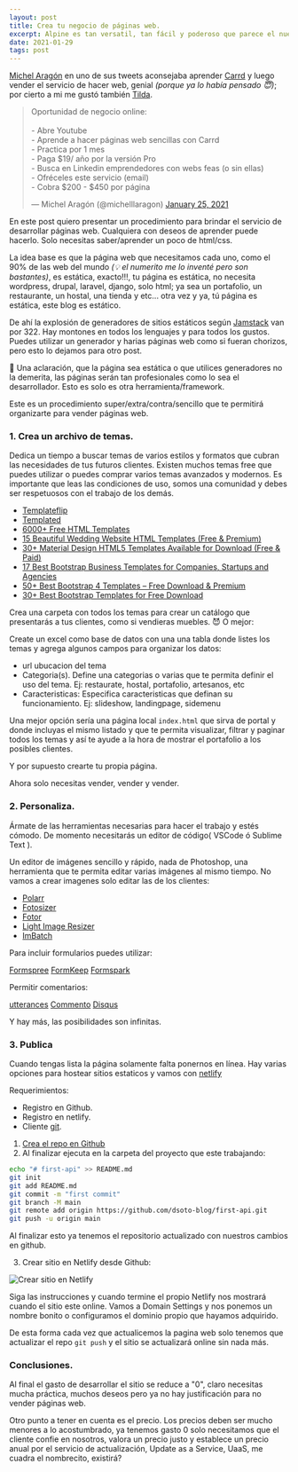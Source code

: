 ```yaml
---
layout: post
title: Crea tu negocio de páginas web.
excerpt: Alpine es tan versatil, tan fácil y poderoso que parece el nuevo jQuery reactivo, te ofrece la pontencia de vue, react, angular pero sin complicaciones.
date: 2021-01-29
tags: post
---
```


[Michel Aragón](https://twitter.com/michelllaragon) en uno de sus tweets aconsejaba aprender [Carrd]() y luego vender el servicio de hacer web, genial *(porque ya lo había pensado 😇)*; por cierto a mi me gustó también [Tilda](https://tilda.cc). 

<blockquote class="twitter-tweet"><p lang="es" dir="ltr">Oportunidad de negocio online:<br><br>- Abre Youtube<br>- Aprende a hacer páginas web sencillas con Carrd<br>- Practica por 1 mes<br>- Paga $19/ año por la versión Pro<br>- Busca en Linkedin emprendedores con webs feas (o sin ellas)<br>- Ofréceles este servicio (email)<br>- Cobra $200 - $450 por página</p>&mdash; Michel Aragón (@michelllaragon) <a href="https://twitter.com/michelllaragon/status/1353844892078891011?ref_src=twsrc%5Etfw">January 25, 2021</a></blockquote> <script async src="https://platform.twitter.com/widgets.js" charset="utf-8"></script> 

En este post quiero presentar un procedimiento para brindar el servicio de desarrollar páginas web. Cualquiera con deseos de aprender puede hacerlo. Solo necesitas saber/aprender un poco de html/css. 

La idea base es que la página web que necesitamos cada uno, como el 90% de las web del mundo *(💡 el numerito me lo inventé pero son bastantes)*, es estática, exacto!!!, tu página es estática, no necesita wordpress, drupal, laravel, django, solo html; ya sea un portafolio, un restaurante, un hostal, una tienda y etc... otra vez y ya, tú página es estática, este blog es estático. 

De ahí la explosión de generadores de sitios estáticos según  [Jamstack](https://jamstack.org/generators/) van por 322. Hay montones en todos los lenguajes y para todos los gustos. Puedes utilizar un generador y harias páginas web como si fueran chorizos, pero esto lo dejamos para otro post. 

🔅 Una aclaración, que la página sea estática o que utilices generadores no la demerita, las páginas serán tan profesionales como lo sea el desarrollador. Esto es solo es otra herramienta/framework. 

Este es un procedimiento super/extra/contra/sencillo que te permitirá organizarte para vender páginas web.

### 1. Crea un archivo de temas.

Dedica un tiempo a buscar temas de varios estilos y formatos que cubran las necesidades de tus futuros clientes. Existen muchos temas free que puedes utilizar o puedes comprar varios temas avanzados y modernos. Es importante que leas las condiciones de uso, somos una comunidad y debes ser respetuosos con el trabajo de los demás.

* [Templateflip](https://templateflip.com/)
* [Templated](https://templated.co/)
* [6000+ Free HTML Templates](https://nicepage.com/html-templates)
* [15 Beautiful Wedding Website HTML Templates (Free & Premium)](https://superdevresources.com/wedding-website-html-templates/)
* [30+ Material Design HTML5 Templates Available for Download (Free & Paid)](https://superdevresources.com/material-design-html5-templates-free-download/)
* [17 Best Bootstrap Business Templates for Companies, Startups and Agencies](https://superdevresources.com/bootstrap-business-templates/)
* [50+ Best Bootstrap 4 Templates – Free Download & Premium](https://superdevresources.com/bootstrap-templates-download/)
* [30+ Best Bootstrap Templates for Free Download](https://superdevresources.com/bootstrap-templates/)

Crea una carpeta con todos los temas para crear un catálogo que presentarás a tus clientes, como si vendieras muebles. 😈  O mejor:

Create un excel como base de datos con una una tabla donde listes los temas y agrega algunos campos para organizar los datos: 

* url ubucacion del tema
* Categoria(s). Define una categorias o varias que te permita definir el uso del tema. Ej: restaurate, hostal, portafolio, artesanos, etc
* Caracteristicas: Especifica caracteristicas que definan su funcionamiento. Ej: slideshow, landingpage, sidemenu

Una mejor opción sería una página local `index.html` que sirva de portal y donde incluyas el mismo listado y que te permita visualizar, filtrar y paginar todos los temas y así te ayude a la hora de mostrar el portafolio a los posibles clientes.

Y por supuesto crearte tu propia página.

Ahora solo necesitas vender, vender y vender.

### 2. Personaliza. 

Ármate de las herramientas necesarias para hacer el trabajo y estés cómodo. De momento necesitarás un editor de código( VSCode ó Sublime Text ). 

Un editor de imágenes sencillo y rápido, nada de Photoshop, una herramienta que te permita editar varias imágenes al mismo tiempo. No vamos a crear imagenes solo editar las de los clientes:

* [Polarr](https://www.polarr.com/windows/0)
* [Fotosizer](https://www.fotosizer.com)
* [Fotor](https://www.fotor.com/)
* [Light Image Resizer](https://www.obviousidea.com/windows-software/light-image-resizer/)
* [ImBatch](https://www.highmotionsoftware.com/products/imbatch)

Para incluir formularios puedes utilizar: 

[Formspree](https://formspree.io/)
[FormKeep](https://formkeep.com)
[Formspark](https://formspark.io/)

Permitir comentarios:

[utterances](https://utteranc.es)
[Commento](https://www.commento.io/)
[Disqus](https://disqus.com/)

Y hay más, las posibilidades son infinitas.

### 3. Publica

Cuando tengas lista la página solamente falta ponernos en línea. Hay varias opciones para hostear sitios estaticos y vamos con [netlify](https://netlify.com)

Requerimientos: 

* Registro en Github.
* Registro en netlify.
* Cliente [git](https://git-scm.com/downloads).


1. [Crea el repo en Github](https://docs.github.com/es/github/getting-started-with-github/create-a-repo)
2. Al finalizar ejecuta en la carpeta del proyecto que este trabajando:

```bash
echo "# first-api" >> README.md
git init
git add README.md
git commit -m "first commit"
git branch -M main
git remote add origin https://github.com/dsoto-blog/first-api.git
git push -u origin main
```

Al finalizar esto ya tenemos el repositorio actualizado con nuestros cambios en github.

3. Crear sitio en Netlify desde Github:

![Crear sitio en Netlify](/img/create_new_site_netlify.jpg)

Siga las instrucciones y cuando termine el propio Netlify nos mostrará cuando el sitio este online. Vamos a Domain Settings y nos ponemos un nombre bonito o configuramos el dominio propio que hayamos adquirido.

De esta forma cada vez que actualicemos la pagina web solo tenemos que actualizar el repo `git push` y el sitio se actualizará online sin nada más.  

### Conclusiones.

Al final el gasto de desarrollar el sitio se reduce a "0", claro necesitas mucha práctica, muchos deseos pero ya no hay justificación para no vender páginas web. 

Otro punto a tener en cuenta es el precio. Los precios deben ser mucho menores a lo acostumbrado, ya tenemos gasto 0 solo necesitamos que el cliente confie en nosotros, valora un precio justo y establece un precio anual por el servicio de actualización, Update as a Service, UaaS, me cuadra el nombrecito,  existirá?